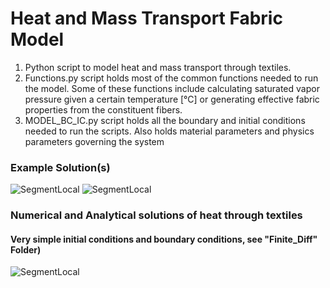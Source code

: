 # Heat and Mass Transport Fabric Model
1. Python script to model heat and mass transport through textiles. 
2. Functions.py script holds most of the common functions needed to run the model. Some of these functions include calculating saturated vapor pressure given a certain temperature [°C] or generating effective fabric properties from the constituent fibers.
3. MODEL_BC_IC.py script holds all the boundary and initial conditions needed to run the scripts. Also holds material parameters and physics parameters governing the system

### Example Solution(s) 
![SegmentLocal](VIDEOS/temp_time.gif "Temperature_Location_solution")
![SegmentLocal](VIDEOS/rh_time_smaller.gif "Relative_Humidity_Location_solution")


 
### Numerical and Analytical solutions of heat through textiles
#### Very simple initial conditions and boundary conditions, see "Finite_Diff" Folder)
![SegmentLocal](Finite_Diff/numerical_scheme_comparisons.gif "Relative_Humidity_Location_solution")

